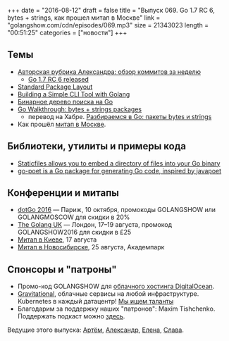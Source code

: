 +++
date = "2016-08-12"
draft = false
title = "Выпуск 069. Go 1.7 RC 6, bytes + strings, как прошел митап в Москве"
link = "golangshow.com/cdn/episodes/069.mp3"
size = 21343023
length = "00:51:25"
categories = ["новости"]
+++

## Темы

- [Авторская рубрика Александра: обзор коммитов за неделю](https://github.com/LK4D4/report/blob/master/reports/golang-08-12.md)
  - [Go 1.7 RC 6 released](https://groups.google.com/forum/#!msg/golang-nuts/veQCER89M8c/44nryIM1EAAJ)
- [Standard Package Layout](https://medium.com/@benbjohnson/standard-package-layout-7cdbc8391fc1)
- [Building a Simple CLI Tool with Golang](https://blog.komand.com/build-a-simple-cli-tool-with-golang)
- [Бинарное дерево поиска на Go](https://appliedgo.net/bintree/)
- [Go Walkthrough: bytes + strings packages](https://medium.com/@benbjohnson/go-walkthrough-bytes-strings-packages-499be9f4b5bd)
  - перевод на Хабре. [Разбираемся в Go: пакеты bytes и strings](https://habrahabr.ru/post/307554/)
- Как прошёл [митап в Москве](https://youtu.be/8JnOiz7r-g0).

## Библиотеки, утилиты и примеры кода

- [Staticfiles allows you to embed a directory of files into your Go binary](https://github.com/bouk/staticfiles)
- [go-poet is a Go package for generating Go code, inspired by javapoet](https://github.com/dpolansky/go-poet/)

## Конференции и митапы

- [dotGo 2016](http://www.dotgo.eu) — Париж, 10 октября, промокоды GOLANGSHOW или GOLANGMOSCOW для скидки в 20%
- [The Golang UK](http://golanguk.com) — Лондон, 17–19 августа, промокод GOLANGSHOW2016 для скидки в £25
- [Митап в Киеве](https://www.meetup.com/uagolang/events/232863744/), 17 августа
- [Митап в Новосибирске](https://golang-nsk.party/), 25 августа, Академпарк

## Спонсоры и "патроны"

- Промо-код GOLANGSHOW для [облачного хостинга DigitalOcean](https://www.digitalocean.com/?utm_campaign=golangshow&utm_medium=podcast&refcode=63eedb038a3e).
- [Gravitational](http://gravitational.com), облачные сервисы на любой инфраструктуре. Kubernetes в каждый датацентр! [Мы ищем таланты](https://github.com/gravitational/careers)
- Благодарим за поддержку наших "патронов": Maxim Tishchenko. Поддержать подкаст можно [здесь](https://www.patreon.com/golangshow).

Ведущие этого выпуска: [Артём](https://twitter.com/miolini), [Александр](https://twitter.com/LK4D4math), [Елена](https://twitter.com/webdeva), [Слава](https://twitter.com/m0sth8).
